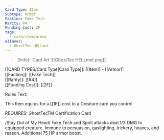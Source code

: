 ```yaml
---
Card Type: Item
Subtype: Armor
Faction: Fake Tech
Rarity: R4
Funding Cost: 2F
tags:
  - card/item/armor
aliases:
  - GhostTec HELLmet
---
```

> [!info]- Card Art
> ![[GhostTec HELLmet.png]]

[[CARD TYPES/Card Type|Card Type]]: [[Item]] - [[Armor]]  
[[Faction]]: [[Fake Tech]]  
[[Rarity]]: [[R4]]  
[[Funding Cost]]: [[2F]]  

Rules Text:  

This Item equips for a [[1F]] cost to a Creature card you control.  

REQUIRES: GhostTecTM Certification Card  

/Stay Out of My Head/ Fake Tech and Spirit attacks deal 1/3 DMG to equipped creature. 
Immune to persuasion, gaslighting, trickery, hoaxes, and reason. 
Additional 75 HP armor boost.  
